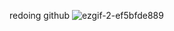 redoing github ![ezgif-2-ef5bfde889](https://github.com/user-attachments/assets/a236095e-f7f1-4a87-ac8c-cc79a7139fac)
